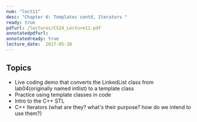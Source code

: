 ```yaml
---
num: "lect11"
desc: "Chapter 6: Templates contd, Iterators "
ready: true
pdfurl: /lectures/CS24_Lecture11.pdf
annotatedpdfurl: 
annotatedready: true
lecture_date:  2017-05-10
---
```


## Topics

* Live coding demo that converts the LinkedList class from lab04(originally named intlist) to a template class
* Practice using template classes in code
* Intro to the C++ STL
* C++ Iterators (what are they? what's their purpose? how do we intend to use them?)
